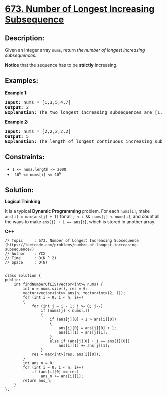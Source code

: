 # [673. Number of Longest Increasing Subsequence](https://leetcode.com/problems/number-of-longest-increasing-subsequence/)


## Description:

<p>Given an integer array <code>nums</code>, return <em>the number of longest increasing subsequences.</em></p>
<p><strong>Notice</strong> that the sequence has to be <strong>strictly</strong> increasing.</p>


## Examples:

<strong>Example 1:</strong>
<pre>
<strong>Input:</strong> nums = [1,3,5,4,7]
<strong>Output:</strong> 2
<strong>Explanation:</strong> The two longest increasing subsequences are [1, 3, 4, 7] and [1, 3, 5, 7].
</pre>

<strong>Example 2:</strong>
<pre>
<strong>Input:</strong> nums = [2,2,2,2,2]
<strong>Output:</strong> 5
<strong>Explanation:</strong> The length of longest continuous increasing subsequence is 1, and there are 5 subsequences' length is 1, so output 5.
</pre>


## Constraints:

<ul>
  <li><code>1 &lt;= nums.length &lt;= 2000</code></li>
  <li><code>-10<sup>6</sup> &lt;= nums[i] &lt;= 10<sup>6</sup></code></li>
</ul>


## Solution:

<strong>Logical Thinking</strong>
<p>It is a typical <strong>Dynamic Programming</strong> problem. For each <code>nums[i]</code>, make <code>ans[i] = max(ans[j] + 1)</code> for all <code>j &lt; i && nums[j] < nums[i]</code>, and count all the ways to make <code>ans[j] + 1 == ans[i]</code>, which is stored in another array.</p>


<strong>C++</strong>

```
// Topic     : 673. Number of Longest Increasing Subsequence (https://leetcode.com/problems/number-of-longest-increasing-subsequence/)
// Author    : YCX
// Time      : O(N ^ 2)
// Space     : O(N)


class Solution {
public:
    int findNumberOfLIS(vector<int>& nums) {
        int n = nums.size(), res = 0;
        vector<vector<int>> ans(n, vector<int>(2, 1));
        for (int i = 0; i < n; i++)
        {
            for (int j = i - 1; j >= 0; j--)
                if (nums[j] < nums[i])
                {
                    if (ans[j][0] + 1 > ans[i][0])
                    {
                        ans[i][0] = ans[j][0] + 1;
                        ans[i][1] = ans[j][1];
                    }
                    else if (ans[j][0] + 1 == ans[i][0])
                        ans[i][1] += ans[j][1];
                }
            res = max<int>(res, ans[i][0]);
        }
        int ans_n = 0;
        for (int i = 0; i < n; i++)
            if (ans[i][0] == res)
                ans_n += ans[i][1];
        return ans_n;
    }
};
```
